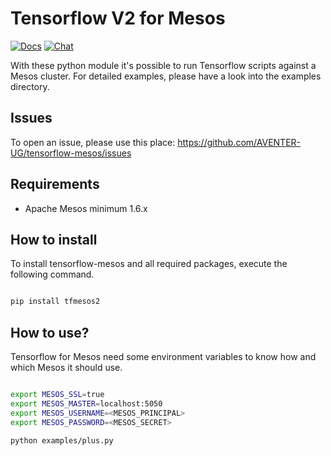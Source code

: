 # Tensorflow V2 for Mesos

[![Docs](https://img.shields.io/static/v1?label=&message=Issues&color=brightgreen)](https://github.com/AVENTER-UG/tensorflow-mesos/issues)
[![Chat](https://img.shields.io/static/v1?label=&message=Chat&color=brightgreen)](https://matrix.to/#/#mesos:matrix.aventer.biz?via=matrix.aventer.biz)

With these python module it's possible to run Tensorflow scripts against a Mesos cluster. For 
detailed examples, please have a look into the examples directory.

## Issues

To open an issue, please use this place: https://github.com/AVENTER-UG/tensorflow-mesos/issues

## Requirements

- Apache Mesos minimum 1.6.x

## How to install

To install tensorflow-mesos and all required packages, execute the following command.

```bash

pip install tfmesos2

```

## How to use?

Tensorflow for Mesos need some environment variables to know how and which Mesos it should use.

```bash

export MESOS_SSL=true
export MESOS_MASTER=localhost:5050
export MESOS_USERNAME=<MESOS_PRINCIPAL>
export MESOS_PASSWORD=<MESOS_SECRET>

python examples/plus.py

```
